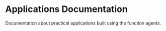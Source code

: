 # Applications Documentation

Documentation about practical applications built using the function agents. 